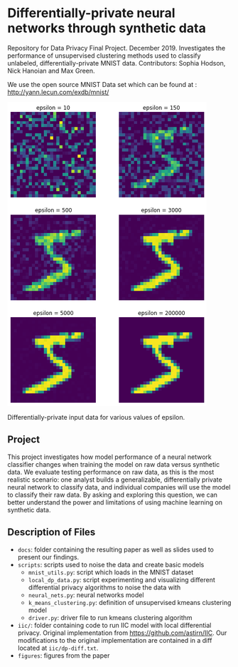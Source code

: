 # Differentially-private neural networks through synthetic data
Repository for Data Privacy Final Project. December 2019. Investigates the performance of unsupervised clustering methods used to classify unlabeled, differentially-private MNIST data. Contributors: Sophia Hodson, Nick Hanoian and Max Green. 


We use the open source MNIST Data set which can be found at : http://yann.lecun.com/exdb/mnist/

![Noised MNIST data](docs/paper-src/figures/epsilons.png)

Differentially-private input data for various values of epsilon.

## Project


This project investigates how model performance of a neural network
classifier changes when training the model on raw data versus
synthetic data. We evaluate testing performance on raw data, as this
is the most realistic scenario: one analyst builds a generalizable,
differentially private neural network to classify data, and individual
companies will use the model to classify their raw data. By asking and
exploring this question, we can better understand the power and
limitations of using machine learning on synthetic data.


## Description of Files

- `docs`: folder containing the resulting paper as well as slides used to present our findings.
- `scripts`: scripts used to noise the data and create basic models
  - `mnist_utils.py`: script which loads in the MNIST dataset
  - `local_dp_data.py`: script experimenting and visualizing different differential privacy algorithms to noise the data with
  - `neural_nets.py`: neural networks model
  - `k_means_clustering.py`: definition of unsupervised kmeans clustering model 
  - `driver.py`: driver file to run kmeans clustering algorithm
- `iic/`: folder containing code to run IIC model with local differential privacy. Original implementation from https://github.com/astirn/IIC. Our modifications to the original implementation are contained in a diff located at `iic/dp-diff.txt`.
- `figures`: figures from the paper



<!-- # Possible Approaches -->
<!-- ## Unary Encoding with Clustering -->
<!-- - convert each pixel to binary: either on or off -->
<!-- - convert each label to one hot representation -->
<!-- - use unary encoding on each example to get local synthetic dataset -->
<!-- - We hope that the noisy images are not too bad -->
<!-- - but the noisy labels are very bad and not recoverable on their own -->
<!-- - use unsupervised clustering on the examples (ignoring labels) -->
<!-- - hopefully these form good clusters -->
<!-- - then look at all of the noisy labels within each cluster, and determine the most likely label for that cluster (we are thinking that this will be very evident because each cluster should have a LOT of examples in it, so averaging is on our side) -->
<!-- - Then we label the clusters, and we have a differentially private model to take an image and classify it -->
<!-- - look at performance -->

<!-- ## Marginals and Convolutional Neural Net -->
<!-- - build 2-way marginals between each pixel and the label -->
<!-- - build 1-way marginal for the label -->
<!-- - build synthetic dataset by drawing a label from the 1-way marginal, then draw a pixel value from each 2-way marginal, given that label -->
<!-- - train CNN classify the data -->
<!-- - look at performance -->

